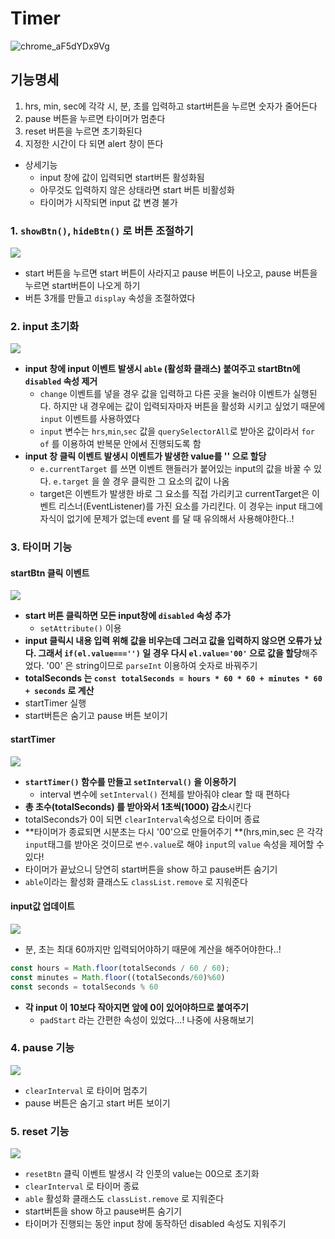 # Timer

![chrome_aF5dYDx9Vg](https://github.com/jhyun-k/Timer/assets/105181266/8b3113c9-ca0b-4708-91e4-53c0e679cbd0)

## 기능명세
1. hrs, min, sec에 각각 시, 분, 초를 입력하고 start버튼을 누르면 숫자가 줄어든다
2. pause 버튼을 누르면 타이머가 멈춘다
3. reset 버튼을 누르면 초기화된다
4. 지정한 시간이 다 되면 alert 창이 뜬다
- 상세기능
  - input 창에 값이 입력되면 start버튼 활성화됨
  - 아무것도 입력하지 않은 상태라면 start 버튼 비활성화
  - 타이머가 시작되면 input 값 변경 불가

### 1. `showBtn()`, `hideBtn()` 로 버튼 조절하기
![](https://velog.velcdn.com/images/jhyun_k/post/3a541788-8eed-4ee5-a37a-bc974439bcbb/image.png)
- start 버튼을 누르면 start 버튼이 사라지고 pause 버튼이 나오고,
pause 버튼을 누르면 start버튼이 나오게 하기
- 버튼 3개를 만들고 `display` 속성을 조절하였다
### 2. input 초기화
![](https://velog.velcdn.com/images/jhyun_k/post/394883e6-826d-49b0-af1d-eb32b53d4c57/image.png)
- **input 창에 input 이벤트 발생시 `able` (활성화 클래스) 붙여주고 startBtn에 `disabled` 속성 제거**
  - `change` 이벤트를 넣을 경우 값을 입력하고 다른 곳을 눌러야 이벤트가 실행된다. 하지만 내 경우에는 값이 입력되자마자 버튼을 활성화 시키고 싶었기 때문에 `input` 이벤트를 사용하였다
  - `input` 변수는 `hrs`,`min`,`sec` 값을 `querySelectorAll`로 받아온 값이라서 `for of` 를 이용하여 반복문 안에서 진행되도록 함
- **input 창 클릭 이벤트 발생시 이벤트가 발생한 value를 '' 으로 할당**
  - `e.currentTarget` 를 쓰면 이벤트 핸들러가 붙어있는 input의 값을 바꿀 수 있다. `e.target` 을 쓸 경우 클릭한 그 요소의 값이 나옴 
  - target은 이벤트가 발생한 바로 그 요소를 직접 가리키고 currentTarget은 이벤트 리스너(EventListener)를 가진 요소를 가리킨다. 이 경우는 input 태그에 자식이 없기에 문제가 없는데 event 를 달 때 유의해서 사용해야한다..!
### 3. 타이머 기능
#### startBtn 클릭 이벤트
![](https://velog.velcdn.com/images/jhyun_k/post/cbc5cae7-2647-4198-8495-eda01ffcd6dc/image.png)
- **start 버튼 클릭하면 모든 input창에 `disabled` 속성 추가**
  - `setAttribute()` 이용
 - **input 클릭시 내용 입력 위해 값을 비우는데 그러고 값을 입력하지 않으면 오류가 났다. 그래서 `if(el.value==='')` 일 경우 다시 `el.value='00'` 으로 값을 할당**해주었다. '00' 은 string이므로 `parseInt` 이용하여 숫자로 바꿔주기
 - **totalSeconds 는 `const totalSeconds = hours * 60 * 60 + minutes * 60 + seconds` 로 계산**
 - startTimer 실행
 - start버튼은 숨기고 pause 버튼 보이기
#### startTimer
![](https://velog.velcdn.com/images/jhyun_k/post/feb86714-293c-47cb-8183-65d77d414ea1/image.png)
- **`startTimer()` 함수를 만들고 `setInterval()` 을 이용하기**
  - interval 변수에 `setInterval()` 전체를 받아줘야 clear 할 때 편하다
- **총 초수(totalSeconds) 를 받아와서 1초씩(1000) 감소**시킨다
- totalSeconds가 0이 되면 `clearInterval`속성으로 타이머 종료
- **타이머가 종료되면 시분초는 다시 '00'으로 만들어주기 **(hrs,min,sec 은 각각 `input`태그를 받아온 것이므로 `변수.value`로 해야 `input`의 `value` 속성을 제어할 수 있다!
- 타이머가 끝났으니 당연히 start버튼을 show 하고 pause버튼 숨기기
- `able`이라는 활성화 클래스도 `classList.remove` 로 지워준다
#### input값 업데이트
>
![](https://velog.velcdn.com/images/jhyun_k/post/13eb0830-2637-48e9-928a-24b30edb9357/image.png)
- 분, 초는 최대 60까지만 입력되어야하기 때문에 계산을 해주어야한다..!
```js
const hours = Math.floor(totalSeconds / 60 / 60);
const minutes = Math.floor((totalSeconds/60)%60)
const seconds = totalSeconds % 60
```
- **각 input 이 10보다 작아지면 앞에 0이 있어야하므로 붙여주기**
  - `padStart` 라는 간편한 속성이 있었다...! 나중에 사용해보기 
### 4. pause 기능
![](https://velog.velcdn.com/images/jhyun_k/post/1786763d-9649-40b3-a38e-3975d9639a47/image.png)
- `clearInterval` 로 타이머 멈추기
- pause 버튼은 숨기고 start 버튼 보이기
### 5. reset 기능
![](https://velog.velcdn.com/images/jhyun_k/post/19ae0b54-09dc-4984-964f-afb7c95dc201/image.png)
- `resetBtn` 클릭 이벤트 발생시 각 인풋의 value는 00으로 초기화
- `clearInterval` 로 타이머 종료
- `able` 활성화 클래스도 `classList.remove` 로 지워준다
- start버튼을 show 하고 pause버튼 숨기기
- 타이머가 진행되는 동안 input 창에 동작하던 disabled 속성도 지워주기
